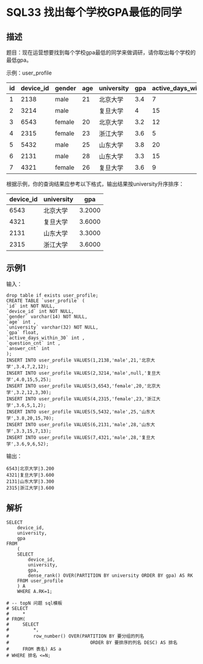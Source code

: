 # SQL33 找出每个学校GPA最低的同学

## 描述

题目：现在运营想要找到每个学校gpa最低的同学来做调研，请你取出每个学校的最低gpa。

示例：user_profile

| id   | device_id | gender | age  | university | gpa  | active_days_within_30 | question_cnt | answer_cnt |
| ---- | --------- | ------ | ---- | ---------- | ---- | --------------------- | ------------ | ---------- |
| 1    | 2138      | male   | 21   | 北京大学   | 3.4  | 7                     | 2            | 12         |
| 2    | 3214      | male   |      | 复旦大学   | 4    | 15                    | 5            | 25         |
| 3    | 6543      | female | 20   | 北京大学   | 3.2  | 12                    | 3            | 30         |
| 4    | 2315      | female | 23   | 浙江大学   | 3.6  | 5                     | 1            | 2          |
| 5    | 5432      | male   | 25   | 山东大学   | 3.8  | 20                    | 15           | 70         |
| 6    | 2131      | male   | 28   | 山东大学   | 3.3  | 15                    | 7            | 13         |
| 7    | 4321      | female | 26   | 复旦大学   | 3.6  | 9                     | 6            | 52         |

根据示例，你的查询结果应参考以下格式，输出结果按university升序排序：

| device_id | university | gpa    |
| --------- | ---------- | ------ |
| 6543      | 北京大学   | 3.2000 |
| 4321      | 复旦大学   | 3.6000 |
| 2131      | 山东大学   | 3.3000 |
| 2315      | 浙江大学   | 3.6000 |

## 示例1

输入：

```
drop table if exists user_profile;
CREATE TABLE `user_profile` (
`id` int NOT NULL,
`device_id` int NOT NULL,
`gender` varchar(14) NOT NULL,
`age` int ,
`university` varchar(32) NOT NULL,
`gpa` float,
`active_days_within_30` int ,
`question_cnt` int ,
`answer_cnt` int 
);
INSERT INTO user_profile VALUES(1,2138,'male',21,'北京大学',3.4,7,2,12);
INSERT INTO user_profile VALUES(2,3214,'male',null,'复旦大学',4.0,15,5,25);
INSERT INTO user_profile VALUES(3,6543,'female',20,'北京大学',3.2,12,3,30);
INSERT INTO user_profile VALUES(4,2315,'female',23,'浙江大学',3.6,5,1,2);
INSERT INTO user_profile VALUES(5,5432,'male',25,'山东大学',3.8,20,15,70);
INSERT INTO user_profile VALUES(6,2131,'male',28,'山东大学',3.3,15,7,13);
INSERT INTO user_profile VALUES(7,4321,'male',28,'复旦大学',3.6,9,6,52);
```

输出：

```
6543|北京大学|3.200
4321|复旦大学|3.600
2131|山东大学|3.300
2315|浙江大学|3.600
```

## 解析

```
SELECT
    device_id,
    university,
    gpa
FROM
    (
    SELECT 
        device_id,
        university,
        gpa,
        dense_rank() OVER(PARTITION BY university ORDER BY gpa) AS RK
    FROM user_profile
    ) A
    WHERE A.RK=1;

# -- topN 问题 sql模板
# SELECT
#     *
# FROM(
#     SELECT
#         *,
#         row_number() OVER(PARTITION BY 要分组的列名 
#                              ORDER BY 要排序的列名 DESC) AS 排名
#     FROM 表名) AS a
# WHERE 排名 <=N;
```